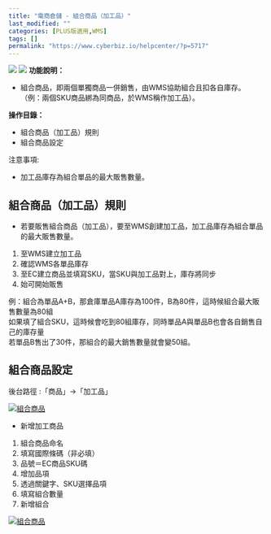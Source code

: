 ```yaml
---
title: "電商倉儲 - 組合商品（加工品）"
last_modified: ""
categories: [PLUS版適用,WMS]
tags: []
permalink: "https://www.cyberbiz.io/helpcenter/?p=5717"
---
```


![](https://www.cyberbiz.io/helpcenter/wp-content/uploads/一般版1.png)
![](https://www.cyberbiz.io/helpcenter/wp-content/uploads/PLUS版3.png)
**功能說明：**  

* 組合商品，即兩個單獨商品一併銷售，由WMS協助組合且扣各自庫存。  
（例：兩個SKU商品綁為同商品，於WMS稱作加工品）。

**操作目錄：**

* 組合商品（加工品）規則
* 組合商品設定



注意事項:  

* 加工品庫存為組合單品的最大販售數量。



## 組合商品（加工品）規則

* 若要販售組合商品（加工品），要至WMS創建加工品，加工品庫存為組合單品的最大販售數量。  


1. 至WMS建立加工品
2. 確認WMS各單品庫存
3. 至EC建立商品並填寫SKU，當SKU與加工品對上，庫存將同步
4. 始可開始販售

例：組合為單品A+B，那倉庫單品A庫存為100件，B為80件，這時候組合最大販售數量為80組  
如果填了組合SKU，這時候會吃到80組庫存，同時單品A與單品B也會各自銷售自己的庫存量  
若單品B售出了30件，那組合的最大銷售數量就會變50組。

## 組合商品設定

後台路徑 :「商品」→「加工品」  

[![組合商品](https://www.cyberbiz.io/support/wp-content/uploads/組合商品1.png)](https://www.cyberbiz.io/support/wp-content/uploads/組合商品1.png)  

* 新增加工商品  


1. 組合商品命名
2. 填寫國際條碼（非必填）
3. 品號＝EC商品SKU碼
4. 增加品項
5. 透過關鍵字、SKU選擇品項
6. 填寫組合數量
7. 新增組合

[![組合商品](https://www.cyberbiz.io/support/wp-content/uploads/組合商品2.png)](https://www.cyberbiz.io/support/wp-content/uploads/組合商品2.png)



